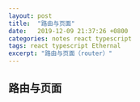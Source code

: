 ```yaml
---
layout: post
title:  "路由与页面"
date:   2019-12-09 21:37:26 +0800
categories: notes react typescript
tags: react typescript Ethernal
excerpt: "路由与页面（router）"
---
```


## 路由与页面
